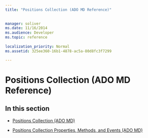 ```yaml
---
title: "Positions Collection (ADO MD Reference)"
 
 
manager: soliver
ms.date: 11/16/2014
ms.audience: Developer
ms.topic: reference
  
localization_priority: Normal
ms.assetid: 325ee360-16b1-4878-ac5a-80d8fc3f7299

---
```


# Positions Collection (ADO MD Reference)

## In this section

- [Positions Collection (ADO MD)](positions-collection-ado-md.md)
    
- [Positions Collection Properties, Methods, and Events (ADO MD)](positions-collection-properties-methods-and-events-ado-md.md)
    

